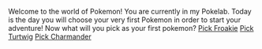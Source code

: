 Welcome to the world of Pokemon!
You are currently in my Pokelab. Today is the day you will choose your very first Pokemon in order to start your adventure!
Now what will you pick as your first pokemon?
[Pick Froakie](froakie.md)
[Pick Turtwig](turtwig.md)
[Pick Charmander](charmander.md)
